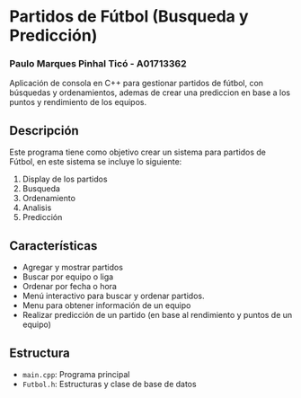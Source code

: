 # Partidos de Fútbol (Busqueda y Predicción)
### Paulo Marques Pinhal Ticó - A01713362

Aplicación de consola en C++ para gestionar partidos de fútbol, con búsquedas y ordenamientos, ademas de crear una prediccion en base a los puntos y rendimiento de los equipos. 

## Descripción

Este programa tiene como objetivo crear un sistema para partidos de Fútbol, en este sistema se incluye lo siguiente:
1. Display de los partidos
2. Busqueda
3. Ordenamiento
4. Analisis
5. Predicción

## Características

- Agregar y mostrar partidos
- Buscar por equipo o liga
- Ordenar por fecha o hora
- Menú interactivo para buscar y ordenar partidos.
- Menu para obtener información de un equipo 
- Realizar predicción de un partido (en base al rendimiento y puntos de un equipo)

## Estructura

- `main.cpp`: Programa principal
- `Futbol.h`: Estructuras y clase de base de datos
